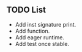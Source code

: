 
## TODO List

- Add inst signature print.
- Add function.
- Add eager runtime.
- Add test once stable.
